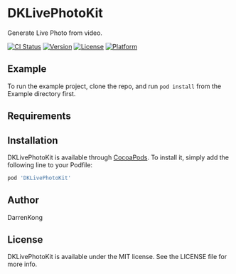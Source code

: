 # DKLivePhotoKit

Generate Live Photo from video.

[![CI Status](https://img.shields.io/travis/DarrenKong/DKLivePhotoKit.svg?style=flat)](https://travis-ci.org/DarrenKong/DKLivePhotoKit)
[![Version](https://img.shields.io/cocoapods/v/DKLivePhotoKit.svg?style=flat)](https://cocoapods.org/pods/DKLivePhotoKit)
[![License](https://img.shields.io/cocoapods/l/DKLivePhotoKit.svg?style=flat)](https://cocoapods.org/pods/DKLivePhotoKit)
[![Platform](https://img.shields.io/cocoapods/p/DKLivePhotoKit.svg?style=flat)](https://cocoapods.org/pods/DKLivePhotoKit)

## Example

To run the example project, clone the repo, and run `pod install` from the Example directory first.

## Requirements

## Installation

DKLivePhotoKit is available through [CocoaPods](https://cocoapods.org). To install
it, simply add the following line to your Podfile:

```ruby
pod 'DKLivePhotoKit'
```

## Author

DarrenKong

## License

DKLivePhotoKit is available under the MIT license. See the LICENSE file for more info.
